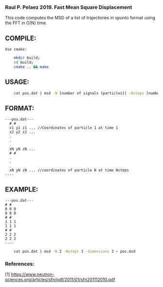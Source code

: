 ### Raul P. Pelaez 2019. Fast Mean Square Displacement    
  
      
  This code computes the MSD of a list of trajectories in spunto format using the FFT in O(N) time.  
  
##  COMPILE:  
	  
	Use cmake:  
```bash  
	mkdir build;  
	cd build;  
	cmake .. && make  
```  
  
##  USAGE:  
  
``` bash  
	cat pos.dat | msd -N [number of signals (particles)] -Nsteps [number of lags in file] -dimensions [=3, number of columns per signal to read] > pos.msd   
```  
    
##  FORMAT:    
  
```   
---pos.dat---  
  # #  
  x1 y1 z1 ... //Coordinates of particle 1 at time 1  
  x2 y2 z2 ...  
  .  
  .  
  .  
  xN yN zN ...  
  # #  
  .  
  .  
  .  
  xN yN zN ... //coordinates of particle N at time Nsteps  
----  
```
##  EXAMPLE:  
  ```
  ---pos.dat---  
  # #  
  0 0 0  
  0 0 0  
  # #  
  1 1 1  
  1 1 1  
  # #  
  2 2 2  
  2 2 2  
  ----  
  ```
  
```bash  
	cat pos.dat | msd -N 2 -Nsteps 3 -dimensions 3 > pos.msd  
```  
  
        
    
    
    
### References:    
[1] https://www.neutron-sciences.org/articles/sfn/pdf/2011/01/sfn201112010.pdf    
    
    
